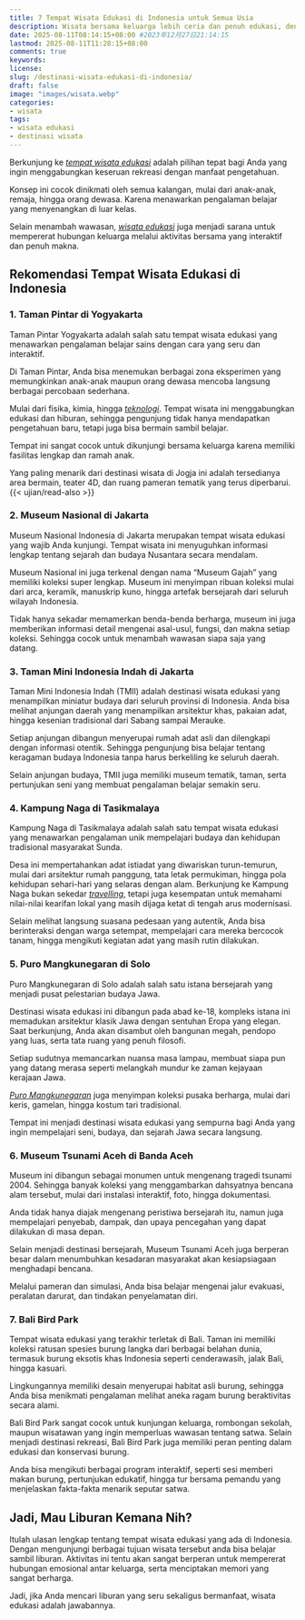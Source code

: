```yaml
---
title: 7 Tempat Wisata Edukasi di Indonesia untuk Semua Usia
description: Wisata bersama keluarga lebih ceria dan penuh edukasi, dengan mengunjungi tempat dan destinasi wisata edukasi di Indonesia. Yuk coba lihat rekomendasi tempat wisata pendidikan terbaik
date: 2025-08-11T08:14:15+08:00 #2023年12月27日21:14:15
lastmod: 2025-08-11T11:28:15+08:00 
comments: true
keywords: 
license: 
slug: /destinasi-wisata-edukasi-di-indonesia/
draft: false 
image: "images/wisata.webp"
categories:
- wisata
tags:
- wisata edukasi
- destinasi wisata
---
```

Berkunjung ke *[tempat wisata edukasi](/destinasi-wisata-edukasi-di-indonesia/)* adalah pilihan tepat bagi Anda yang ingin menggabungkan keseruan rekreasi dengan manfaat pengetahuan. 

Konsep ini cocok dinikmati oleh semua kalangan, mulai dari anak-anak, remaja, hingga orang dewasa. Karena menawarkan pengalaman belajar yang menyenangkan di luar kelas. 

Selain menambah wawasan, *[wisata edukasi](/categories/wisata/)* juga menjadi sarana untuk mempererat hubungan keluarga melalui aktivitas bersama yang interaktif dan penuh makna.

## Rekomendasi Tempat Wisata Edukasi di Indonesia
### 1. Taman Pintar di Yogyakarta
Taman Pintar Yogyakarta adalah salah satu tempat wisata edukasi yang menawarkan pengalaman belajar sains dengan cara yang seru dan interaktif. 

Di Taman Pintar, Anda bisa menemukan berbagai zona eksperimen yang memungkinkan anak-anak maupun orang dewasa mencoba langsung berbagai percobaan sederhana. 

Mulai dari fisika, kimia, hingga *[teknologi](/)*. Tempat wisata ini menggabungkan edukasi dan hiburan, sehingga pengunjung tidak hanya mendapatkan pengetahuan baru, tetapi juga bisa bermain sambil belajar.

Tempat ini sangat cocok untuk dikunjungi bersama keluarga karena memiliki fasilitas lengkap dan ramah anak. 

Yang paling menarik dari destinasi wisata di Jogja ini adalah tersedianya area bermain, teater 4D, dan ruang pameran tematik yang terus diperbarui. 
{{< ujian/read-also >}}

### 2. Museum Nasional di Jakarta
Museum Nasional Indonesia di Jakarta merupakan tempat wisata edukasi yang wajib Anda kunjungi. Tempat wisata ini menyuguhkan informasi lengkap tentang sejarah dan budaya Nusantara secara mendalam. 

Museum Nasional ini juga terkenal dengan nama “Museum Gajah” yang memiliki koleksi super lengkap. Museum ini menyimpan ribuan koleksi mulai dari arca, keramik, manuskrip kuno, hingga artefak bersejarah dari seluruh wilayah Indonesia. 

Tidak hanya sekadar memamerkan benda-benda berharga, museum ini juga memberikan informasi detail mengenai asal-usul, fungsi, dan makna setiap koleksi. Sehingga cocok untuk menambah wawasan siapa saja yang datang.

### 3. Taman Mini Indonesia Indah di Jakarta
Taman Mini Indonesia Indah (TMII) adalah destinasi wisata edukasi yang menampilkan miniatur budaya dari seluruh provinsi di Indonesia. Anda bisa melihat anjungan daerah yang menampilkan arsitektur khas, pakaian adat, hingga kesenian tradisional dari Sabang sampai Merauke. 

Setiap anjungan dibangun menyerupai rumah adat asli dan dilengkapi dengan informasi otentik. Sehingga pengunjung bisa belajar tentang keragaman budaya Indonesia tanpa harus berkeliling ke seluruh daerah.

Selain anjungan budaya, TMII juga memiliki museum tematik, taman, serta pertunjukan seni yang membuat pengalaman belajar semakin seru. 

### 4. Kampung Naga di Tasikmalaya
Kampung Naga di Tasikmalaya adalah salah satu tempat wisata edukasi yang menawarkan pengalaman unik mempelajari budaya dan kehidupan tradisional masyarakat Sunda. 

Desa ini mempertahankan adat istiadat yang diwariskan turun-temurun, mulai dari arsitektur rumah panggung, tata letak permukiman, hingga pola kehidupan sehari-hari yang selaras dengan alam. 
Berkunjung ke Kampung Naga bukan sekedar *[travelling](https://insanusmlaku.com/)*, tetapi juga kesempatan untuk memahami nilai-nilai kearifan lokal yang masih dijaga ketat di tengah arus modernisasi.

Selain melihat langsung suasana pedesaan yang autentik, Anda bisa berinteraksi dengan warga setempat, mempelajari cara mereka bercocok tanam, hingga mengikuti kegiatan adat yang masih rutin dilakukan.

### 5. Puro Mangkunegaran di Solo
Puro Mangkunegaran di Solo adalah salah satu istana bersejarah yang menjadi pusat pelestarian budaya Jawa. 

Destinasi wisata edukasi ini dibangun pada abad ke-18, kompleks istana ini memadukan arsitektur klasik Jawa dengan sentuhan Eropa yang elegan. 
Saat berkunjung, Anda akan disambut oleh bangunan megah, pendopo yang luas, serta tata ruang yang penuh filosofi. 

Setiap sudutnya memancarkan nuansa masa lampau, membuat siapa pun yang datang merasa seperti melangkah mundur ke zaman kejayaan kerajaan Jawa.

*[Puro Mangkunegaran](https://insanusmlaku.com/travelling/puro-mangkunegaran-solo/)* juga menyimpan koleksi pusaka berharga, mulai dari keris, gamelan, hingga kostum tari tradisional. 

Tempat ini menjadi destinasi wisata edukasi yang sempurna bagi Anda yang ingin mempelajari seni, budaya, dan sejarah Jawa secara langsung. 

### 6. Museum Tsunami Aceh di Banda Aceh
Museum ini dibangun sebagai monumen untuk mengenang tragedi tsunami 2004. Sehingga banyak koleksi yang menggambarkan dahsyatnya bencana alam tersebut, mulai dari instalasi interaktif, foto, hingga dokumentasi. 

Anda tidak hanya diajak mengenang peristiwa bersejarah itu, namun juga mempelajari penyebab, dampak, dan upaya pencegahan yang dapat dilakukan di masa depan.

Selain menjadi destinasi bersejarah, Museum Tsunami Aceh juga berperan besar dalam menumbuhkan kesadaran masyarakat akan kesiapsiagaan menghadapi bencana. 

Melalui pameran dan simulasi, Anda bisa belajar mengenai jalur evakuasi, peralatan darurat, dan tindakan penyelamatan diri. 

### 7. Bali Bird Park
Tempat wisata edukasi yang terakhir terletak di Bali. Taman ini memiliki koleksi ratusan spesies burung langka dari berbagai belahan dunia, termasuk burung eksotis khas Indonesia seperti cenderawasih, jalak Bali, hingga kasuari.

Lingkungannya memiliki desain menyerupai habitat asli burung, sehingga Anda bisa menikmati pengalaman melihat aneka ragam burung beraktivitas secara alami. 

Bali Bird Park sangat cocok untuk kunjungan keluarga, rombongan sekolah, maupun wisatawan yang ingin memperluas wawasan tentang satwa. Selain menjadi destinasi rekreasi, Bali Bird Park juga memiliki peran penting dalam edukasi dan konservasi burung. 

Anda bisa mengikuti berbagai program interaktif, seperti sesi memberi makan burung, pertunjukan edukatif, hingga tur bersama pemandu yang menjelaskan fakta-fakta menarik seputar satwa. 

## Jadi, Mau Liburan Kemana Nih?

Itulah ulasan lengkap tentang tempat wisata edukasi yang ada di Indonesia. Dengan mengunjungi berbagai tujuan wisata tersebut anda bisa belajar sambil liburan.
Aktivitas ini tentu akan sangat berperan untuk mempererat hubungan emosional antar keluarga, serta menciptakan memori yang sangat berharga. 

Jadi, jika Anda mencari liburan yang seru sekaligus bermanfaat, wisata edukasi adalah jawabannya.
